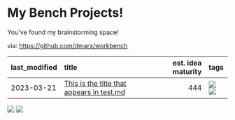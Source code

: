 # My Bench Projects!

You've found my brainstorming space!

via: https://github.com/dmarx/workbench

|last_modified|title|est. idea maturity|tags
|:---|:---|---:|:---|
|2023-03-21|[This is the title that appears in test.md](test.md)|444|[![](https://img.shields.io/badge/tag-anothertag-c5d714)](./tags/anothertag.md) [![](https://img.shields.io/badge/tag-sometag-84f8cf)](./tags/sometag.md)|

[![](https://img.shields.io/badge/tag-anothertag-c5d714)](./tags/anothertag.md) [![](https://img.shields.io/badge/tag-sometag-84f8cf)](./tags/sometag.md)